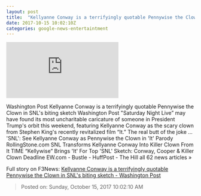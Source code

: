 ```yaml
---
layout: post
title:  "Kellyanne Conway is a terrifyingly quotable Pennywise the Clown in SNL's biting sketch - Washington Post"
date: 2017-10-15 10:02:10Z
categories: google-news-entertaintment
---
```


![Kellyanne Conway is a terrifyingly quotable Pennywise the Clown in SNL's biting sketch - Washington Post](https://img.washingtonpost.com/pbox.php?url=http://img.washingtonpost.com/blogs/the-fix/files/2017/10/Capture-4.png&w=1484&op=resize&opt=1&filter=antialias&t=20170517)

Washington Post Kellyanne Conway is a terrifyingly quotable Pennywise the Clown in SNL's biting sketch Washington Post "Saturday Night Live” may have found its most uncharitable caricature of someone in President Trump's orbit this weekend, featuring Kellyanne Conway as the scary clown from Stephen King's recently revitalized film “It.” The real butt of the joke ... 'SNL': See Kellyanne Conway as Pennywise the Clown in 'It' Parody RollingStone.com SNL Transforms Kellyanne Conway Into Killer Clown From It TIME “Kellywise” Brings 'It' For Top 'SNL' Sketch: Conway, Cooper & Killer Clown Deadline EW.com - Bustle - HuffPost - The Hill all 62 news articles »


Full story on F3News: [Kellyanne Conway is a terrifyingly quotable Pennywise the Clown in SNL's biting sketch - Washington Post](http://www.f3nws.com/n/YasvaB)

> Posted on: Sunday, October 15, 2017 10:02:10 AM
